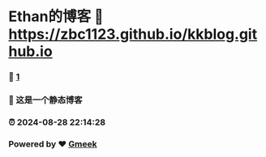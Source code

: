 # Ethan的博客 :link: https://zbc1123.github.io/kkblog.github.io 
### :page_facing_up: [1](https://zbc1123.github.io/kkblog.github.io/tag.html) 
### :speech_balloon: 这是一个静态博客
### :alarm_clock: 2024-08-28 22:14:28 
### Powered by :heart: [Gmeek](https://github.com/Meekdai/Gmeek)
